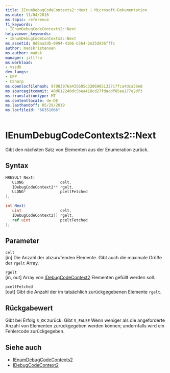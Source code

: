 ```yaml
---
title: IEnumDebugCodeContexts2::Next | Microsoft-Dokumentation
ms.date: 11/04/2016
ms.topic: reference
f1_keywords:
- IEnumDebugCodeContexts2::Next
helpviewer_keywords:
- IEnumDebugCodeContexts2::Next
ms.assetid: 0d8aa2db-0994-4166-b364-2e25d936fffc
author: madskristensen
ms.author: madsk
manager: jillfra
ms.workload:
- vssdk
dev_langs:
- CPP
- CSharp
ms.openlocfilehash: 97083976a435605c32069051337c7fca4dca59e8
ms.sourcegitcommit: 40d612240dc5bea418cd27fdacdf85ea177e2df3
ms.translationtype: MT
ms.contentlocale: de-DE
ms.lasthandoff: 05/29/2019
ms.locfileid: "66351066"
---
```

# <a name="ienumdebugcodecontexts2next"></a>IEnumDebugCodeContexts2::Next
Gibt den nächsten Satz von Elementen aus der Enumeration zurück.

## <a name="syntax"></a>Syntax

```cpp
HRESULT Next(
   ULONG                celt,
   IDebugCodeContext2** rgelt,
   ULONG*               pceltFetched
);
```

```csharp
int Next(
   uint                 celt,
   IDebugCodeContext2[] rgelt,
   ref uint             pceltFetched
);
```

## <a name="parameters"></a>Parameter
`celt`\
[in] Die Anzahl der abzurufenden Elemente. Gibt auch die maximale Größe der `rgelt` Array.

`rgelt`\
[in, out] Array von [IDebugCodeContext2](../../../extensibility/debugger/reference/idebugcodecontext2.md) Elementen gefüllt werden soll.

`pceltFetched`\
[out] Gibt die Anzahl der im tatsächlich zurückgegebenen Elemente `rgelt`.

## <a name="return-value"></a>Rückgabewert
 Gibt bei Erfolg `S_OK` zurück. Gibt `S_FALSE` Wenn weniger als die angeforderte Anzahl von Elementen zurückgegeben werden können; andernfalls wird ein Fehlercode zurückgegeben.

## <a name="see-also"></a>Siehe auch
- [IEnumDebugCodeContexts2](../../../extensibility/debugger/reference/ienumdebugcodecontexts2.md)
- [IDebugCodeContext2](../../../extensibility/debugger/reference/idebugcodecontext2.md)